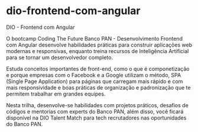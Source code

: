 # dio-frontend-com-angular
DIO - Frontend com Angular

O bootcamp Coding The Future Banco PAN - Desenvolvimento Frontend com Angular desenvolve habilidades práticas para construir aplicações web modernas e responsivas, enquanto treina recursos de Inteligência Artificial para se tornar um desenvolvedor completo.

Estuda conceitos importantes de front-end, como o que é componetização e porque empresas com o Facebook e a Google utilizam o método, SPA (Single Page Application) para páginas que carregam mais rápido e com mais responsividade e boas práticas de organização e padronização que te permitem trabalhar em grandes equipes.

Nesta trilha, desenvolve-se habilidades com projetos práticos, desafios de códigos e mentorias com experts do Banco PAN, além disso, você ficará disponível na DIO Talent Match para tech recrutadores nas oportunidades do Banco PAN.